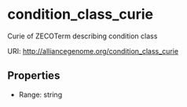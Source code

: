 # condition_class_curie

Curie of ZECOTerm describing condition class

URI: http://alliancegenome.org/condition_class_curie



<!-- no inheritance hierarchy -->


## Properties

 * Range: string


